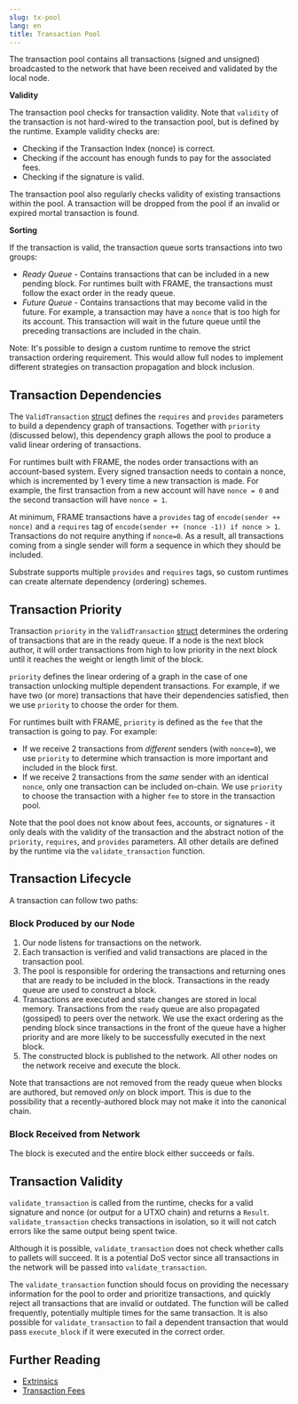 ```yaml
---
slug: tx-pool
lang: en
title: Transaction Pool
---
```


The transaction pool contains all transactions (signed and unsigned) broadcasted to the network that
have been received and validated by the local node.

**Validity**

The transaction pool checks for transaction validity. Note that `validity` of the transaction is not
hard-wired to the transaction pool, but is defined by the runtime. Example validity checks are:

- Checking if the Transaction Index (nonce) is correct.
- Checking if the account has enough funds to pay for the associated fees.
- Checking if the signature is valid.

The transaction pool also regularly checks validity of existing transactions within the pool. A
transaction will be dropped from the pool if an invalid or expired mortal transaction is found.

**Sorting**

If the transaction is valid, the transaction queue sorts transactions into two groups:

- _Ready Queue_ - Contains transactions that can be included in a new pending block. For runtimes
  built with FRAME, the transactions must follow the exact order in the ready queue.
- _Future Queue_ - Contains transactions that may become valid in the future. For example, a
  transaction may have a `nonce` that is too high for its account. This transaction will wait in the
  future queue until the preceding transactions are included in the chain.

Note: It's possible to design a custom runtime to remove the strict transaction ordering
requirement. This would allow full nodes to implement different strategies on transaction
propagation and block inclusion.

## Transaction Dependencies

The `ValidTransaction`
[struct](https://substrate.dev/rustdocs/master/sp_runtime/transaction_validity/struct.ValidTransaction.html)
defines the `requires` and `provides` parameters to build a dependency graph of transactions.
Together with `priority` (discussed below), this dependency graph allows the pool to produce a valid
linear ordering of transactions.

For runtimes built with FRAME, the nodes order transactions with an account-based system. Every
signed transaction needs to contain a nonce, which is incremented by 1 every time a new transaction
is made. For example, the first transaction from a new account will have `nonce = 0` and the second
transaction will have `nonce = 1`.

At minimum, FRAME transactions have a `provides` tag of `encode(sender ++ nonce)` and a `requires`
tag of `encode(sender ++ (nonce -1)) if nonce > 1`. Transactions do not require anything if
`nonce=0`. As a result, all transactions coming from a single sender will form a sequence in which
they should be included.

Substrate supports multiple `provides` and `requires` tags, so custom runtimes can create alternate
dependency (ordering) schemes.

## Transaction Priority

Transaction `priority` in the `ValidTransaction`
[struct](https://substrate.dev/rustdocs/master/sp_runtime/transaction_validity/struct.ValidTransaction.html)
determines the ordering of transactions that are in the ready queue. If a node is the next block
author, it will order transactions from high to low priority in the next block until it reaches the
weight or length limit of the block.

`priority` defines the linear ordering of a graph in the case of one transaction unlocking multiple
dependent transactions. For example, if we have two (or more) transactions that have their
dependencies satisfied, then we use `priority` to choose the order for them.

For runtimes built with FRAME, `priority` is defined as the `fee` that the transaction is going to
pay. For example:

- If we receive 2 transactions from _different_ senders (with `nonce=0`), we use `priority` to
  determine which transaction is more important and included in the block first.
- If we receive 2 transactions from the _same_ sender with an identical `nonce`, only one
  transaction can be included on-chain. We use `priority` to choose the transaction with a higher
  `fee` to store in the transaction pool.

Note that the pool does not know about fees, accounts, or signatures - it only deals with the
validity of the transaction and the abstract notion of the `priority`, `requires`, and `provides`
parameters. All other details are defined by the runtime via the `validate_transaction` function.

## Transaction Lifecycle

A transaction can follow two paths:

### Block Produced by our Node

1. Our node listens for transactions on the network.
2. Each transaction is verified and valid transactions are placed in the transaction pool.
3. The pool is responsible for ordering the transactions and returning ones that are ready to be
   included in the block. Transactions in the ready queue are used to construct a block.
4. Transactions are executed and state changes are stored in local memory. Transactions from the
   `ready` queue are also propagated (gossiped) to peers over the network. We use the exact ordering
   as the pending block since transactions in the front of the queue have a higher priority and are
   more likely to be successfully executed in the next block.
5. The constructed block is published to the network. All other nodes on the network receive and
   execute the block.

Note that transactions are not removed from the ready queue when blocks are authored, but removed
_only_ on block import. This is due to the possibility that a recently-authored block may not make
it into the canonical chain.

### Block Received from Network

The block is executed and the entire block either succeeds or fails.

## Transaction Validity

`validate_transaction` is called from the runtime, checks for a valid signature and nonce (or output
for a UTXO chain) and returns a `Result`. `validate_transaction` checks transactions in isolation,
so it will not catch errors like the same output being spent twice.

Although it is possible, `validate_transaction` does not check whether calls to pallets will
succeed. It is a potential DoS vector since all transactions in the network will be passed into
`validate_transaction`.

The `validate_transaction` function should focus on providing the necessary information for the pool
to order and prioritize transactions, and quickly reject all transactions that are invalid or
outdated. The function will be called frequently, potentially multiple times for the same
transaction. It is also possible for `validate_transaction` to fail a dependent transaction that
would pass `execute_block` if it were executed in the correct order.

## Further Reading

- [Extrinsics](extrinsics)
- [Transaction Fees](../runtime/fees)
